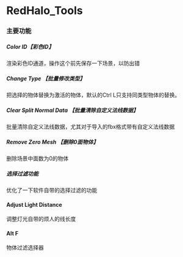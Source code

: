 # RedHalo_Tools

### 主要功能
##### Color ID【彩色ID】
渲染彩色ID通道，操作这个前先保存一下场景，以防出错

##### Change Type 【批量修改类型】
把选择的物体替换为激活的物体，默认的Ctrl L只支持同类型物体的替换。

##### Clear Split Normal Data 【批量清除自定义法线数据】
批量清除自定义法线数据，尤其对于导入的fbx格式带有自定义法线数据

##### Remove Zero Mesh 【删除0面物体】
删除场景中面数为0的物体

##### 选择过滤功能
优化了一下软件自带的选择过滤的功能

#### Adjust Light Distance
调整灯光自带的烦人的线长度

#### Alt F
物体过滤选择器